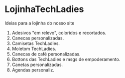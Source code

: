 # LojinhaTechLadies
Ideias para a lojinha do nosso site
1. Adesivos "em relevo", coloridos e recortados.
2. Canecas personalizadas.
3. Camisetas TechLadies.
4. Moletom TechLadies.
5. Canecas de café personalizadas.
6. Bottons das TechLadies e msgs de empoderamento.
7. Canetas personalizadas.
8. Agendas personaliz.
